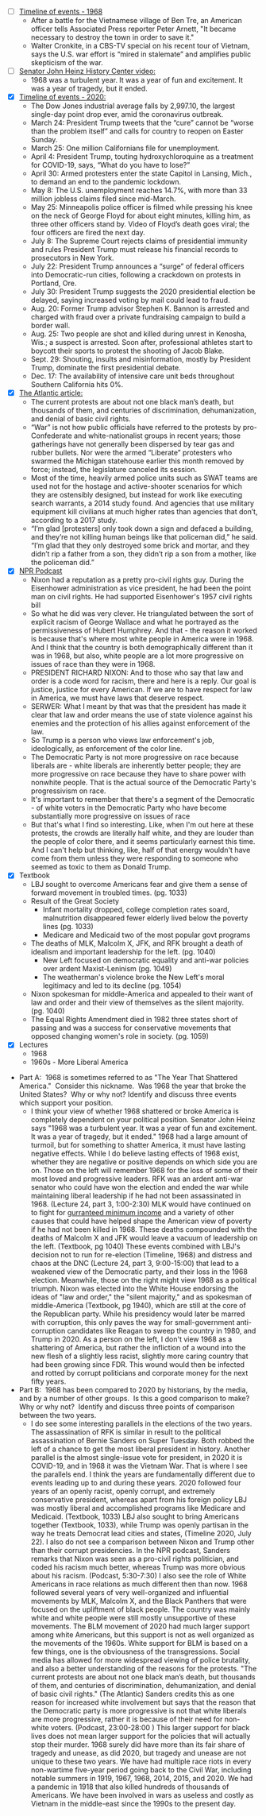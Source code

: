 - [ ] [Timeline of events - 1968](https://www.smithsonianmag.com/history/timeline-seismic-180967503/)
    - After a battle for the Vietnamese village of Ben Tre, an American officer tells Associated Press reporter Peter Arnett, "It became necessary to destroy the town in order to save it."
    - Walter Cronkite, in a CBS-TV special on his recent tour of Vietnam, says the U.S. war effort is “mired in stalemate” and amplifies public skepticism of the war.
- [ ] [Senator John Heinz History Center video:](https://www.youtube.com/watch?v=w2Pcwq6m-9s)
    -  1968 was a turbulent year. It was a year of fun and excitement. It was a year of tragedy, but it ended.
- [x] [Timeline of events - 2020:](https://www.latimes.com/california/story/2020-12-18/what-a-year-it-was-a-2020-timeline)
    - The Dow Jones industrial average falls by 2,997.10, the largest single-day point drop ever, amid the coronavirus outbreak.
    - March 24: President Trump tweets that the “cure” cannot be “worse than the problem itself” and calls for country to reopen on Easter Sunday.
    - March 25: One million Californians file for unemployment.
    - April 4: President Trump, touting hydroxychloroquine as a treatment for COVID-19, says, “What do you have to lose?”
    - April 30: Armed protesters enter the state Capitol in Lansing, Mich., to demand an end to the pandemic lockdown.
    - May 8: The U.S. unemployment reaches 14.7%, with more than 33 million jobless claims filed since mid-March.
    - May 25: Minneapolis police officer is filmed while pressing his knee on the neck of George Floyd for about eight minutes, killing him, as three other officers stand by. Video of Floyd’s death goes viral; the four officers are fired the next day.
    - July 8: The Supreme Court rejects claims of presidential immunity and rules President Trump must release his financial records to prosecutors in New York.
    - July 22: President Trump announces a “surge” of federal officers into Democratic-run cities, following a crackdown on protests in Portland, Ore.
    - July 30: President Trump suggests the 2020 presidential election be delayed, saying increased voting by mail could lead to fraud.
    - Aug. 20: Former Trump advisor Stephen K. Bannon is arrested and charged with fraud over a private fundraising campaign to build a border wall.
    - Aug. 25: Two people are shot and killed during unrest in Kenosha, Wis.; a suspect is arrested. Soon after, professional athletes start to boycott their sports to protest the shooting of Jacob Blake.
    - Sept. 29: Shouting, insults and misinformation, mostly by President Trump, dominate the first presidential debate.
    - Dec. 17: The availability of intensive care unit beds throughout Southern California hits 0%.
- [x] [The Atlantic article:](https://www.theatlantic.com/ideas/archive/2020/05/1968-and-2020-lessons-from-americas-worst-year-so-far/612415/)
    - The current protests are about not one black man’s death, but thousands of them, and centuries of discrimination, dehumanization, and denial of basic civil rights.
    - “War” is not how public officials have referred to the protests by pro-Confederate and white-nationalist groups in recent years; those gatherings have not generally been dispersed by tear gas and rubber bullets. Nor were the armed “Liberate” protesters who swarmed the Michigan statehouse earlier this month removed by force; instead, the legislature canceled its session. 
    - Most of the time, heavily armed police units such as SWAT teams are used not for the hostage and active-shooter scenarios for which they are ostensibly designed, but instead for work like executing search warrants, a 2014 study found. And agencies that use military equipment kill civilians at much higher rates than agencies that don’t, according to a 2017 study.
    - “I’m glad [protesters] only took down a sign and defaced a building, and they’re not killing human beings like that policeman did,” he said. “I’m glad that they only destroyed some brick and mortar, and they didn’t rip a father from a son, they didn’t rip a son from a mother, like the policeman did.”
- [x] [NPR Podcast](https://www.npr.org/transcripts/878070770)
    - Nixon had a reputation as a pretty pro-civil rights guy. During the Eisenhower administration as vice president, he had been the point man on civil rights. He had supported Eisenhower's 1957 civil rights bill
    - So what he did was very clever. He triangulated between the sort of explicit racism of George Wallace and what he portrayed as the permissiveness of Hubert Humphrey. And that - the reason it worked is because that's where most white people in America were in 1968. And I think that the country is both demographically different than it was in 1968, but also, white people are a lot more progressive on issues of race than they were in 1968.
    - PRESIDENT RICHARD NIXON: And to those who say that law and order is a code word for racism, there and here is a reply. Our goal is justice, justice for every American. If we are to have respect for law in America, we must have laws that deserve respect.
    - SERWER: What I meant by that was that the president has made it clear that law and order means the use of state violence against his enemies and the protection of his allies against enforcement of the law.
    - So Trump is a person who views law enforcement's job, ideologically, as enforcement of the color line.
    - The Democratic Party is not more progressive on race because liberals are - white liberals are inherently better people; they are more progressive on race because they have to share power with nonwhite people. That is the actual source of the Democratic Party's progressivism on race.
    - It's important to remember that there's a segment of the Democratic - of white voters in the Democratic Party who have become substantially more progressive on issues of race
    - But that's what I find so interesting. Like, when I'm out here at these protests, the crowds are literally half white, and they are louder than the people of color there, and it seems particularly earnest this time. And I can't help but thinking, like, half of that energy wouldn't have come from them unless they were responding to someone who seemed as toxic to them as Donald Trump.
- [x] Textbook
    - LBJ sought to overcome Americans fear and give them a sense of forward movement in troubled times. (pg. 1033)
    - Result of the Great Society
        - Infant mortality dropped, college completion rates soard, malnutrition disappeared fewer elderly lived below the poverty lines (pg. 1033)
        - Medicare and Medicaid two of the most popular govt programs
    - The deaths of MLK, Malcolm X, JFK, and RFK brought a death of idealism and important leadership for the left. (pg. 1040)
        - New Left focused on democratic equality and anti-war policies over ardent Maxist-Leninism (pg. 1049)
        - The weatherman's violence broke the New Left's moral legitimacy and led to its decline (pg. 1054)
    - Nixon spokesman for middle-America and appealed to their want of law and order and their view of themselves as the silent majority. (pg. 1040)
    - The Equal Rights Amendment died in 1982 three states short of passing and was a success for conservative movements that opposed changing women's role in society. (pg. 1059)
- [x] Lectures
    - 1968
    - 1960s - More Liberal America
- Part A:  1968 is sometimes referred to as "The Year That Shattered America."  Consider this nickname.  Was 1968 the year that broke the United States?  Why or why not? Identify and discuss three events which support your position.
    - I think your view of whether 1968 shattered or broke America is completely dependent on your political position. Senator John Heinz says "1968 was a turbulent year. It was a year of fun and excitement. It was a year of tragedy, but it ended."  1968 had a large amount of turmoil, but for something to shatter America, it must have lasting negative effects. While I do believe lasting effects of 1968 exist, whether they are negative or positive depends on which side you are on. Those on the left will remember 1968 for the loss of some of their most loved and progressive leaders. RFK was an ardent anti-war senator who could have won the election and ended the war while maintaining liberal leadership if he had not been assassinated in 1968. (Lecture 24, part 3, 1:00-2:30) MLK would have continued on to fight for [gurranteed minimum income](https://www.theatlantic.com/business/archive/2013/08/martin-luther-kings-economic-dream-a-guaranteed-income-for-all-americans/279147/) and a variety of other causes that could have helped shape the American view of poverty if he had not been killed in 1968. These deaths compounded with the deaths of Malcolm X and JFK would leave a vacuum of leadership on the left. (Textbook, pg 1040) These events combined with LBJ's decision not to run for re-election (Timeline, 1968) and distress and chaos at the DNC (Lecture 24, part 3, 9:00-15:00) that lead to a weakened view of the Democratic party, and their loss in the 1968 election. Meanwhile, those on the right might view 1968 as a political triumph. Nixon was elected into the White House endorsing the ideas of "law and order," the "silent majority," and as spokesman of middle-America (Textbook, pg 1940), which are still at the core of the Republican party. While his presidency would later be marred with corruption, this only paves the way for small-government anti-corruption candidates like Reagan to sweep the country in 1980, and Trump in 2020. As a person on the left, I don't view 1968 as a shattering of America, but rather the infliction of a wound into the new flesh of a slightly less racist, slightly more caring country that had been growing since FDR. This wound would then be infected and rotted by corrupt politicians and corporate money for the next fifty years. 
- Part B:  1968 has been compared to 2020 by historians, by the media, and by a number of other groups.  Is this a good comparison to make?  Why or why not?  Identify and discuss three points of comparison between the two years.
    - I do see some interesting parallels in the elections of the two years. The assassination of RFK is similar in result to the political assassination of Bernie Sanders on Super Tuesday. Both robbed the left of a chance to get the most liberal president in history. Another parallel is the almost single-issue vote for president, in 2020 it is COVID-19, and in 1968 it was the Vietnam War. That is where I see the parallels end. I think the years are fundamentally different due to events leading up to and during these years. 2020 followed four years of an openly racist, openly corrupt, and extremely conservative president, whereas apart from his foreign policy LBJ was mostly liberal and accomplished programs like Medicare and Medicaid. (Textbook, 1033) LBJ also sought to bring Americans together (Textbook, 1033), while Trump was openly partisan in the way he treats Democrat lead cities and states, (Timeline 2020, July 22). I also do not see a comparison between Nixon and Trump other than their corrupt presidencies. In the NPR podcast, Sanders remarks that Nixon was seen as a pro-civil rights politician, and coded his racism much better, whereas Trump was more obvious about his racism. (Podcast, 5:30-7:30) I also see the role of White Americans in race relations as much different then than now. 1968 followed several years of very well-organized and influential movements by MLK, Malcolm X, and the Black Panthers that were focused on the upliftment of black people. The country was mainly white and white people were still mostly unsupportive of these movements. The BLM movement of 2020 had much larger support among white Americans, but this support is not as well organized as the movements of the 1960s. White support for BLM is based on a few things, one is the obviousness of the transgressions. Social media has allowed for more widespread viewing of police brutality, and also a better understanding of the reasons for the protests. "The current protests are about not one black man’s death, but thousands of them, and centuries of discrimination, dehumanization, and denial of basic civil rights." (The Atlantic) Sanders credits this as one reason for increased white involvement but says that the reason that the Democratic party is more progressive is not that white liberals are more progressive, rather it is because of their need for non-white voters. (Podcast, 23:00-28:00 ) This larger support for black lives does not mean larger support for the policies that will actually stop their murder. 1968 surely did have more than its fair share of tragedy and unease, as did 2020, but tragedy and unease are not unique to these two years. We have had multiple race riots in every non-wartime five-year period going back to the Civil War, including notable summers in 1919, 1967, 1968, 2014, 2015, and 2020. We had a pandemic in 1918 that also killed hundreds of thousands of Americans. We have been involved in wars as useless and costly as Vietnam in the middle-east since the 1990s to the present day.

